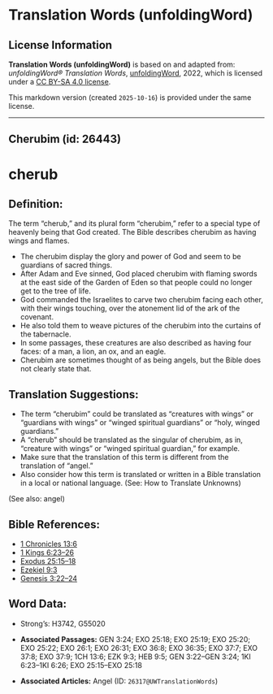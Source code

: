 # Translation Words (unfoldingWord)

## License Information

**Translation Words (unfoldingWord)** is based on and adapted from: _unfoldingWord® Translation Words_, [unfoldingWord](https://unfoldingword.org/utw), 2022, which is licensed under a [CC BY-SA 4.0 license](https://creativecommons.org/licenses/by-sa/4.0/legalcode.en).

This markdown version (created `2025-10-16`) is provided under the same license.



--------------------------------

## Cherubim (id: 26443)

cherub
======

Definition:
-----------

The term “cherub,” and its plural form “cherubim,” refer to a special type of heavenly being that God created. The Bible describes cherubim as having wings and flames.

* The cherubim display the glory and power of God and seem to be guardians of sacred things.
* After Adam and Eve sinned, God placed cherubim with flaming swords at the east side of the Garden of Eden so that people could no longer get to the tree of life.
* God commanded the Israelites to carve two cherubim facing each other, with their wings touching, over the atonement lid of the ark of the covenant.
* He also told them to weave pictures of the cherubim into the curtains of the tabernacle.
* In some passages, these creatures are also described as having four faces: of a man, a lion, an ox, and an eagle.
* Cherubim are sometimes thought of as being angels, but the Bible does not clearly state that.

Translation Suggestions:
------------------------

* The term “cherubim” could be translated as “creatures with wings” or “guardians with wings” or “winged spiritual guardians” or “holy, winged guardians.”
* A “cherub” should be translated as the singular of cherubim, as in, “creature with wings” or “winged spiritual guardian,” for example.
* Make sure that the translation of this term is different from the translation of “angel.”
* Also consider how this term is translated or written in a Bible translation in a local or national language. (See: How to Translate Unknowns)

(See also: angel)

Bible References:
-----------------

* [1 Chronicles 13:6](https://ref.ly/1Chr13:6)
* [1 Kings 6:23–26](https://ref.ly/1Kgs6:23-1Kgs6:26)
* [Exodus 25:15–18](https://ref.ly/Exod25:15-Exod25:18)
* [Ezekiel 9:3](https://ref.ly/Ezek9:3)
* [Genesis 3:22–24](https://ref.ly/Gen3:22-Gen3:24)

Word Data:
----------

* Strong’s: H3742, G55020

* **Associated Passages:** GEN 3:24; EXO 25:18; EXO 25:19; EXO 25:20; EXO 25:22; EXO 26:1; EXO 26:31; EXO 36:8; EXO 36:35; EXO 37:7; EXO 37:8; EXO 37:9; 1CH 13:6; EZK 9:3; HEB 9:5; GEN 3:22–GEN 3:24; 1KI 6:23–1KI 6:26; EXO 25:15–EXO 25:18
* **Associated Articles:** Angel (ID: `26317@UWTranslationWords`)

